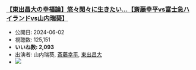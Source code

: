 ### [【東出昌大の幸福論】悠々閑々に生きたい…【斎藤幸平vs富士急ハイランドvs山内瑞葵】](https://www.youtube.com/watch?v=KBQko2ler5M)
-   公開日: 2024-06-02
-   視聴数: 125,151
-   **いいね数: 2,093**
-   出演者: 山内瑞葵, [斎藤幸平](/rehacq_fan/people/斎藤幸平 "wikilink"), [東出昌大](/rehacq_fan/people/東出昌大 "wikilink")
- [![](https://img.youtube.com/vi/KBQko2ler5M/hqdefault.jpg)](https://www.youtube.com/watch?v=KBQko2ler5M)
